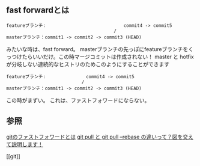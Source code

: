 ## fast forwardとは

```
featureブランチ:                             commit4 -> commit5
                                        /
masterブランチ：commit1 -> commit2 -> commit3 (HEAD)
```

みたいな時は、fast forward。
masterブランチの先っぽにfeatureブランチをくっつけたらいいだけ。この時マージコミットは作成されない！
master と hotfix が分岐しない連続的なヒストリのためこのようにすることができます

```
featureブランチ:               commit4 -> commit5
                            /
masterブランチ：commit1 -> commit2 -> commit3 (HEAD)
```

この時がまずい。
これは、ファストフォワードにならない。

## 参照
[gitのファストフォワードとは](https://yu8mada.com/2018/08/15/what-is-a-fast-forward-merge-in-git/)
[git pull と git pull –rebase の違いって？図を交えて説明します！](https://kray.jp/blog/git-pull-rebase/)

[[git]]